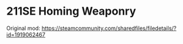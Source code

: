 ﻿# 211SE Homing Weaponry
Original mod: https://steamcommunity.com/sharedfiles/filedetails/?id=1919062467
